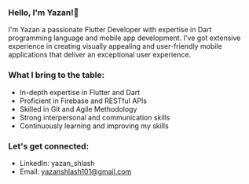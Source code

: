 ### Hello, I'm Yazan!👋

I'm Yazan a passionate Flutter Developer with expertise in Dart programming language and mobile app development. I've got extensive experience in creating visually appealing and user-friendly mobile applications that deliver an exceptional user experience.

### What I bring to the table:
* In-depth expertise in Flutter and Dart
* Proficient in Firebase and RESTful APIs
* Skilled in Git and Agile Methodology
* Strong interpersonal and communication skills
* Continuously learning and improving my skills

### Let's get connected:
* LinkedIn: yazan_shlash
* Email: yazanshlash101@gmail.com
<!--
**yazansh101/yazansh101** is a ✨ _special_ ✨ repository because its `README.md` (this file) appears on your GitHub profile.
